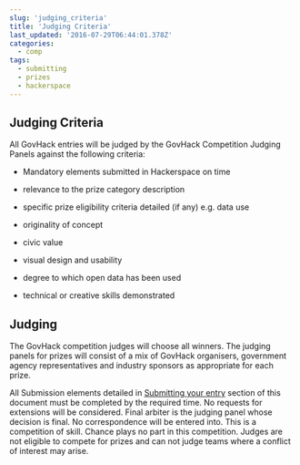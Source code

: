 ```yaml
---
slug: 'judging_criteria'
title: 'Judging Criteria'
last_updated: '2016-07-29T06:44:01.378Z'
categories:
  - comp
tags:
  - submitting
  - prizes
  - hackerspace
---
```


## Judging Criteria

All GovHack entries will be judged by the GovHack Competition Judging Panels against the following criteria:

* Mandatory elements submitted in Hackerspace on time

* relevance to the prize category description 

* specific prize eligibility criteria detailed (if any) e.g. data use

* originality of concept 

* civic value 

* visual design and usability 

* degree to which open data has been used 

* technical or creative skills demonstrated 

## Judging

The GovHack competition judges will choose all winners. The judging panels for prizes will consist of a mix of GovHack organisers, government agency representatives and industry sponsors as appropriate for each prize. 

All Submission elements detailed in [Submitting your entry](http://portal.govhack.org/handbook/comp/submitting_your_entry.html) section of this document must be completed by the required time. No requests for extensions will be considered. Final arbiter is the judging panel whose decision is final. No correspondence will be entered into. This is a competition of skill. Chance plays no part in this competition. Judges are not eligible to compete for prizes and can not judge teams where a conflict of interest may arise.


